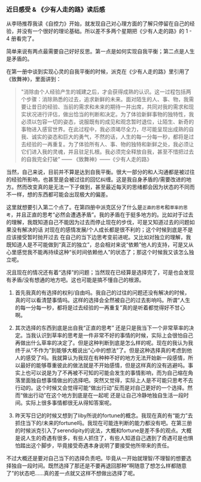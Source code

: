 ### 近日感受 & 《少有人走的路》读后感

从李旸推荐我读《自控力》开始，就发现自己对心理方面的了解只停留在自己的经验，并没有一个很好的理论基础。所以差不多两个星期把《少有人走的路》的 1 - 4 册看完了。

简单来说有两点最需要自己好好反思。第一点是如何实现自我平衡；第二点是人生是矛盾的。

在第一册中谈到实现心灵的自我平衡的时候，派克在《少有人走的路》里引用了《致舞神》，里面讲到：

> "消除由个人经验产生的城建之后，才会获得成熟的认识。这一过程包括两个步骤：消除熟悉的过去，追求新鲜的未来。面对陌生的人、事、物，我需要让昔日的经验、当前的需求和未来的期待一并出席，共同对我的需求和现实状况进行评估，做出恰当的判断和决定。为了体验新鲜事物的独特性，我必须以包容一切的姿态，说服既有的成见和观念暂时退位，让陌生、新奇的事物进入感官世界。在此过程中，我必须竭尽全力，尽可能呈现出成熟的自我、诚实的姿态和巨大的勇气，不然的话，人生的每一分每一秒，都将是过去经验的一再重复。为了体验所有人、事、物的独特和新鲜之处，我必须让它们进入我的灵魂，并且驻足扎根。我必须完全释放自我，甚至不惜把过去的自我完全打破” —— 《致舞神》——《少有人走的路》

当然，自己来说，目前并不算是达到自我平衡。很大一部分的和人沟通都是被过往的经验所影响，也甚至是会被过往的回忆纠缠。这是我自身矛盾的/需要改进的地方。然而改变真的是无法一下子做到，甚至最近每天的思绪都会因为状态的不同而不一样，想的东西都可能会出现极大的偏差。

这里就想要引入第二个点了。在第四册中派克区分了什么是```正直的思考```和```草率的思考```，并且正直的思考“必然会遭遇矛盾”。我的矛盾在于挺多地方的。比如对于过去的理解，我既知道自己不能因为过去而停止现在的步伐，可是又知道过去的问题如果没有解决的话 对现在的感情发展/个人成长都是很不利的；这个时候到底是不是应该接受暂时抛开过去 在自己的当下边思考变前进呢。又比如对独立的理解，我既知道人是不可能做到“真正的独立”，总会相对来说“依赖”他人的支持，可是又从心里感觉我不能再持续这种“长时间依赖他人”的状态了；那这个时候我又该怎么独立呢。

况且现在的情况还有着“选择”的问题；当然现在已经算是选择完了，可是也会发现有矛盾/没有想通的地方吧。这也可能是搞不懂自己的根源。

1. 首先我真的有选择的权利/自由吗。我自己的过往的问题还没有解决的时候，真的可以看清楚事情吗。这样的选择会全然被自己的过去影响吗。所谓“人生的每一分每一秒，都将是过去经验的一再重复”真的是听着都觉得好不甘心啊。

2. 其次选择的东西到底是出自我“正直的思考” 还是只是我当下一个非常草率的决定。当我认识到草率的思考是一件非常不好的事情的时候，实际上会很怕自己再做出什么草率的决定了。但是这种判断到底是怎么样的呢。现在的我认为我终于从“不作为”到能够大概说出“心中的想法”了。但是这种选择真的考虑到他人的感受了吗。我就算认为我现在有种种不好的地方无法开始新一段感情，所以最好的能够尊重彼此的做法就是不开始感情，但是这样真的没有逃避吗。事实上也可以说是为了不再被不可知的可能会发生的事情影响，而为自己缩在角落里面独自想事情做出的选择吧。突然又觉得，实际上人是不可能只思考不去行动的。这个时候又会觉得可能“做出行动”反而是对自己更好的一个选择。然而“做出行动”在这个地方到底是在一起呢 还是让自己冷静地独自生活一段时间。实际上很多事情都很无从得知答案呢。

3. 昨天写日记的时候又想到了liby所说的fortune的概念。我现在真的有“能力”去抓住当下的/未来的fortune吗。我现在可能连判断的能力都没有吧。在第三册的时候派克引入了serendipity的说法，大概和fortune是差不多的观点。大概是说人生的奇遇有很多，有些人抓住了，有些人知道自己遇到了奇遇可是也惧怕踏出这个脚步，毕竟接受奇遇本身说明了要接受他所带来的责任。

不过大概还是要对自己当下的选择负责吧。毕竟从一开始就理智/不理智的想要选择独自一段时间。既然选择了那还是不要再退回那种“啊随意了想怎么样都随意了”的状态吧……真的差一点就又这样不想做出选择了呢。
